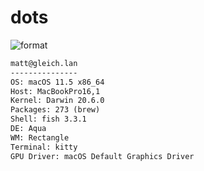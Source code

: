 
# dots

![format](https://github.com/gleich/dots/workflows/format/badge.svg)

```txt
matt@gleich.lan 
--------------- 
OS: macOS 11.5 x86_64 
Host: MacBookPro16,1 
Kernel: Darwin 20.6.0 
Packages: 273 (brew) 
Shell: fish 3.3.1 
DE: Aqua 
WM: Rectangle 
Terminal: kitty 
GPU Driver: macOS Default Graphics Driver 
```
